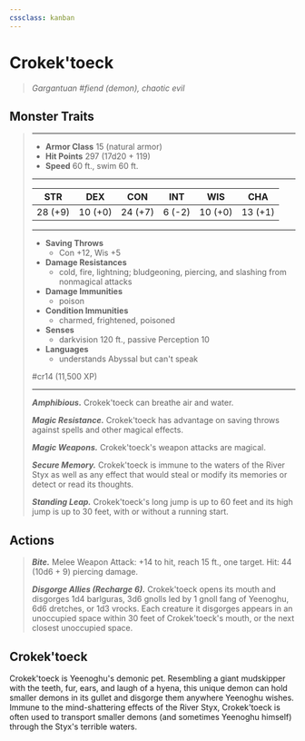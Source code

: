 ```yaml
---
cssclass: kanban
---
```


# Crokek'toeck
>*Gargantuan #fiend (demon), chaotic evil*
## Monster Traits
>___
>- **Armor Class** 15 (natural armor)
>- **Hit Points** 297 (17d20 + 119)
>- **Speed** 60 ft., swim 60 ft.
>___
>|STR|DEX|CON|INT|WIS|CHA|
>|:---:|:---:|:---:|:---:|:---:|:---:|
>|28 (+9)|10 (+0)|24 (+7)|6 (-2)|10 (+0)|13 (+1)|
>___
>- **Saving Throws**
>	 - Con +12, Wis +5
>- **Damage Resistances**
>	 - cold, fire, lightning; bludgeoning, piercing, and slashing from nonmagical attacks
>- **Damage Immunities**
>	 - poison
>- **Condition Immunities**
>	 - charmed, frightened, poisoned
>- **Senses**
>	 - darkvision 120 ft., passive Perception 10
>- **Languages**
>	 - understands Abyssal but can't speak
>
> #cr14 (11,500 XP)
>___
>***Amphibious.*** Crokek'toeck can breathe air and water.  
>
>***Magic Resistance.*** Crokek'toeck has advantage on saving throws against spells and other magical effects.  
>
>***Magic Weapons.*** Crokek'toeck's weapon attacks are magical.  
>
>***Secure Memory.*** Crokek'toeck is immune to the waters of the River Styx as well as any effect that would steal or modify its memories or detect or read its thoughts.  
>
>***Standing Leap.*** Crokek'toeck's long jump is up to 60 feet and its high jump is up to 30 feet, with or without a running start.  
>
## Actions
>***Bite.*** Melee Weapon Attack: +14 to hit, reach 15 ft., one target. Hit: 44 (10d6 + 9) piercing damage.  
>
>***Disgorge Allies (Recharge 6).*** Crokek'toeck opens its mouth and disgorges 1d4 barlguras, 3d6 gnolls led by 1 gnoll fang of Yeenoghu, 6d6 dretches, or 1d3 vrocks. Each creature it disgorges appears in an unoccupied space within 30 feet of Crokek'toeck's mouth, or the next closest unoccupied space.
## Crokek'toeck
Crokek'toeck is Yeenoghu's demonic pet. Resembling a giant mudskipper with the teeth, fur, ears, and laugh of a hyena, this unique demon can hold smaller demons in its gullet and disgorge them anywhere Yeenoghu wishes. Immune to the mind-shattering effects of the River Styx, Crokek'toeck is often used to transport smaller demons (and sometimes Yeenoghu himself) through the Styx's terrible waters.